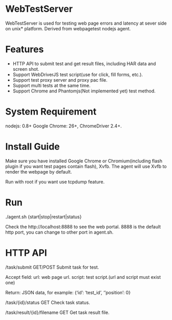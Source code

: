 WebTestServer
=======

WebTestServer is used for testing web page errors and latency at sever side on unix* platform.
Derived from webpagetest nodejs agent.

Features
=======
* HTTP API to submit test and get result files, including HAR data and screen shot.
* Support WebDriverJS test script(use for click, fill forms, etc.).
* Support test proxy server and proxy pac file.
* Support multi tests at the same time.
* Support Chrome and Phantomjs(Not implemented yet) test method.

System Requirement
=======
nodejs: 0.8+
Google Chrome: 26+, ChromeDriver 2.4+.

Install Guide
=======
Make sure you have installed Google Chrome or Chromium(including flash plugin if you want test pages contain flash), Xvfb.
The agent will use Xvfb to render the webpage by default.

Run with root if you want use tcpdump feature.

Run
======
./agent.sh {start|stop|restart|status}

Check the http://localhost:8888 to see the web portal.
8888 is the default http port, you can change to other port in agent.sh.

HTTP API
======

/task/submit  GET/POST
Submit task for test.

Accept field:
  url:  web page url.
  script: test script.(url and script must exist one)

Return: JSON data, for example:
{‘id’: ‘test_id’, ‘’position’: 0}


/task/{id}/status GET
Check task status.


/task/result/{id}/filename  GET
Get task result file.

